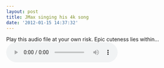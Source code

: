 ```yaml
---
layout: post
title: JMax singing his 4k song
date: '2012-01-15 14:37:32'
---
```


Play this audio file at your own risk. Epic cuteness lies within…  
<audio controls="controls"><source src=" __GHOST_URL__ /files/2012/01/Joe-4k-song.m4a" type="audio/mp4"></source>Your browser does not support the audio tag.</audio>

<!--kg-card-end: markdown-->